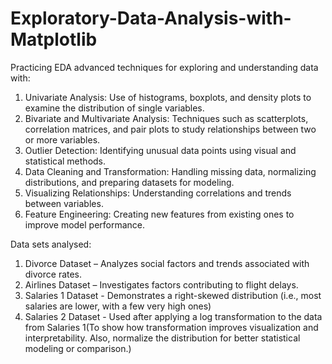 # Exploratory-Data-Analysis-with-Matplotlib
Practicing EDA advanced techniques for exploring and understanding data with: 

1. Univariate Analysis: Use of histograms, boxplots, and density plots to examine the distribution of single variables.
2. Bivariate and Multivariate Analysis: Techniques such as scatterplots, correlation matrices, and pair plots to study relationships between two or more variables.
3. Outlier Detection: Identifying unusual data points using visual and statistical methods.
4. Data Cleaning and Transformation: Handling missing data, normalizing distributions, and preparing datasets for modeling.
5. Visualizing Relationships: Understanding correlations and trends between variables.
6. Feature Engineering: Creating new features from existing ones to improve model performance.

Data sets analysed: 
1. Divorce Dataset – Analyzes social factors and trends associated with divorce rates.
2. Airlines Dataset – Investigates factors contributing to flight delays.
3. Salaries 1 Dataset - Demonstrates a right-skewed distribution (i.e., most salaries are lower, with a few very high ones)
4. Salaries 2 Dataset - Used after applying a log transformation to the data from Salaries 1(To show how transformation improves visualization and interpretability. Also, normalize the distribution for better statistical modeling or comparison.)

